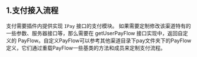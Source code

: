 
## 1.支付接入流程

支付需要插件内提供实现 `IPay` 接口的支付模块。
如果需要定制修改该渠道特有的一些参数、服务器接口等，那么需要在 getUserPayFlow 接口实现中，返回自定义的 PayFlow。自定义PayFlow可以参考其他渠道目录下pay文件夹下的PayFlow定义，它们通过重载PayFlow一些基类的方法和成员来定制支付流程。
